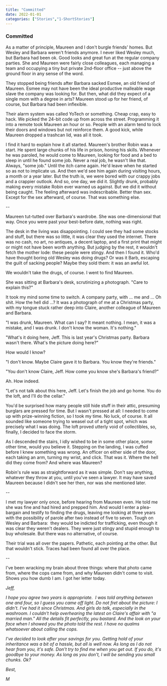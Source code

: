 ```yaml
---
title: "Committed"
date: 2022-01-01
categories: ["Stories","1-ShortStories"]
---
```

### Committed

As a matter of principle, Maureen and I don't burgle friends' homes. But Wesley and Barbara weren't friends anymore. I never liked Wesley much, but Barbara had been ok. Good looks and great fun at the regular company parties. She and Maureen were fairly close colleagues, each managing a team and occupying a tiny but private 2nd-floor office -- just above the ground floor in any sense of the word.

They stopped being friends after Barbara sacked Esmee, an old friend of Maureen. Esmee may not have been the ideal productive malleable wage slave the company was looking for. But then, what did they expect of a single mom with a degree in arts? Maureen stood up for her friend, of course, but Barbara had been inflexible.

Their alarm system was called YoTech or something. Cheap crap, easy to hack. We picked the 24-bit code up from across the street. Programming it into a remote took Maureen an hour or so. People with an alarm tend to lock their doors and windows but not reinforce them. A good kick, while Maureen dropped a trashcan lid, was all it took.

I find it hard to explain how it all started. Maureen's brother Robin was a start. He spent large chunks of his life in prison, honing his skills. Whenever he was paroled, he would come to Maureen, looking for food and a bed to sleep in until he found some job. Never a real job, he wasn't like that. Always, "some job." Until the itch came again. He'd leave when he started so as not to implicate us. And then we'd see him again during visiting hours, a month or a year later. But the truth is, we were bored with our crappy jobs and a crappier outlook. And so, one day, we did it. Slightly drunk, probably making every mistake Robin ever warned us against. But we did it without being caught. The feeling afterward was indescribable. Better than sex. Except for the sex afterward, of course. That was something else.

--

Maureen tut-tutted over Barbara's wardrobe. She was one-dimensional that way. Once you were past your best-before date, nothing was right.

The desk in the living was disappointing. I could see they had some stocks and stuff, but there was so little, it was clear they used the internet. There was no cash, no art, no antiques, a decent laptop, and a first print that might or might not have been worth anything. But judging by the rest, it wouldn't fetch the mother lode: these people were stingy. And then I found it. Who'd have thought boring old Wesley was doing drugs? Or was it Barb, escaping the guilt of sacking people? Maybe they sold them: it was an awful lot.

We wouldn't take the drugs, of course. I went to find Maureen.

She was sitting at Barbara's desk, scrutinizing a photograph. "Care to explain this?"

It took my mind some time to switch. A company party, with ... me and ... Oh shit. How the hell did ...? It was a photograph of me at a Christmas party, with my tongue stuck rather deep into Claire, another colleague of Maureen and Barbara.

"I was drunk, Maureen. What can I say? It meant nothing. I mean, it was a mistake, and I was drunk. I don't know the woman. It's nothing."

"What's it doing here, Jeff. This is last year's Christmas party. Barbara wasn't there. What's the picture doing here?"

How would I know?

"I don't know. Maybe Claire gave it to Barbara. You know they're friends."

"You don't know Claire, Jeff. How come you know she's Barbara's friend?"

Ah. How indeed.

"Let's not talk about this here, Jeff. Let's finish the job and go home. You do the loft, and I'll do the cellar."

You'd be surprised how many people still hide stuff in their attic, presuming burglars are pressed for time. But I wasn't pressed at all: I needed to come up with prize-winning fiction, so I took my time. No luck, of course. It all sounded like someone trying to weasel out of a tight spot, which was precisely what I was doing. The loft proved utterly void of collectibles, so, finally, I decided to face the storm.

As I descended the stairs, I idly wished to be in some other place, some other time, would you believe it. Stepping on the landing, I was cuffed before I knew something was wrong. An officer on either side of the door, each taking an arm, turning my wrist, and click. That was it. Where the hell did they come from? And where was Maureen?

Robin's rule was as straightforward as it was simple. Don't say anything, whatever they throw at you, until you've seen a lawyer. It may have saved Maureen because I didn't see her then, nor was she mentioned later.

--

I met my lawyer only once, before hearing from Maureen even. He told me she was fine and had hired and prepped him. And would I enter a plea-bargain and testify to finding the drugs, leaving me looking at three years with the possibility of parole after two instead of five to seven. Tough on Wesley and Barbara:  they would be indicted for trafficking, even though it was clear they weren't dealers. They were just stingy and stupid enough to buy wholesale. But there was no alternative, of course.

Their trial was all over the papers. Pathetic, each pointing at the other. But that wouldn't stick. Traces had been found all over the place.

--

I've been wracking my brain about three things: where that photo came from, where the cops came from, and why Maureen didn't come to visit. Shows you how dumb I am. I got her letter today.

*Jeff,*

*I hope you agree two years is appropriate.  I was told anything between one and four, so I guess you came off light. Do not fret about the picture: I didn't. I've had it since Christmas. And girls do talk, especially in the washroom. I couldn't help overhearing the latest on Claire's affair with "a married man." All the details fit perfectly, you bastard. And the look on your face when I showed you the photo told the rest. I have no qualms whatsoever about calling the cops.*

*I've decided to look after your savings for you. Getting hold of your inheritance was a bit of a hassle, but all is well now. As long as I do not hear from you, it's safe. Don't try to find me when you get out. If you do, it's goodbye to your money. As long as you don't, I will be sending you small chunks. Ok?*

*Best,*

*M*
